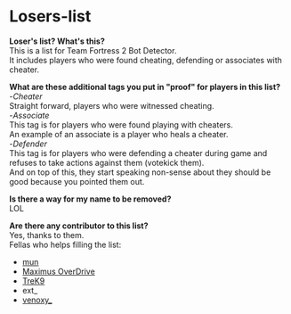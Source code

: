 # Losers-list

**Loser's list? What's this?**
<br>This is a list for Team Fortress 2 Bot Detector.
<br>It includes players who were found cheating, defending or associates with cheater.


**What are these additional tags you put in "proof" for players in this list?**
<br>-*Cheater*
<br>Straight forward, players who were witnessed cheating.
<br>-*Associate*
<br>This tag is for players who were found playing with cheaters.
<br>An example of an associate is a player who heals a cheater.
<br>-*Defender*
<br>This tag is for players who were defending a cheater during game and refuses to take actions against them (votekick them).
<br>And on top of this, they start speaking non-sense about they should be good because you pointed them out.

**Is there a way for my name to be removed?**
<br>LOL

**Are there any contributor to this list?**
<br>Yes, thanks to them.
<br>Fellas who helps filling the list:
<br>
<ul>
  <li><a href="https://steamcommunity.com/id/herfy/">mun</a></li>
  <li><a href="https://steamcommunity.com/id/maximuxOD/">Maximus OverDrive</a></li>
  <li><a href="https://steamcommunity.com/profiles/76561199051809734/">TreK9</a></li>
  <li>ext_</li>
  <li><a href="https://steamcommunity.com/id/Pop-Dog/">venoxy_</a></li>
</ul>
